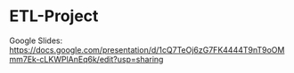 # ETL-Project

Google Slides: https://docs.google.com/presentation/d/1cQ7TeOj6zG7FK4444T9nT9oOMmm7Ek-cLKWPlAnEq6k/edit?usp=sharing
